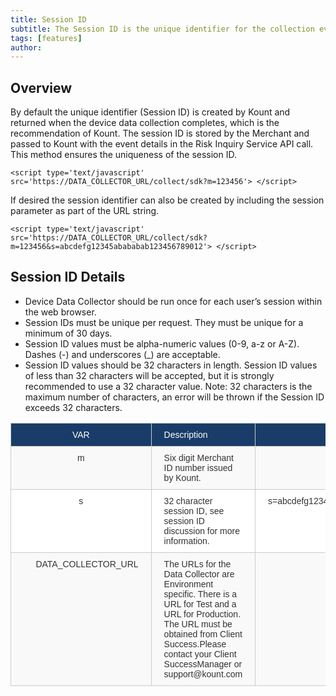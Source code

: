 ```yaml
---
title: Session ID 
subtitle: The Session ID is the unique identifier for the collection event and is specific to the user’s request. You will use the Session ID for subsequent calls to the Inquiry Service.
tags: [features]
author: 
---
```


## Overview
By default the unique identifier (Session ID) is created by Kount and returned when the device data collection completes, which is the recommendation of Kount. The session ID is stored by the Merchant and passed to Kount with the event details in the Risk Inquiry Service API call. This method ensures the uniqueness of the session ID. 
 
```<script type='text/javascript' src='https://DATA_COLLECTOR_URL/collect/sdk?m=123456'> </script>```

If desired the session identifier can also be created by including the session parameter as part of the URL string.

```<script type='text/javascript' src='https://DATA_COLLECTOR_URL/collect/sdk?m=123456&s=abcdefg12345abababab123456789012'> </script>```


## Session ID Details
* Device Data Collector should be run once for each user’s session within the web browser.
* Session IDs must be unique per request. They must be unique for a minimum of 30 days.
* Session ID values must be alpha-numeric values (0-9, a-z or A-Z). Dashes (-) and underscores (_)
are acceptable.
* Session ID values should be 32 characters in length. Session ID values of less than 32 characters
will be accepted, but it is strongly recommended to use a 32 character value. Note: 32
characters is the maximum number of characters, an error will be thrown if the Session ID
exceeds 32 characters.

<style type="text/css">
.tg  {border-collapse:collapse;border-spacing:0;border-color:#ccc;}
.tg td{font-family:Arial, sans-serif;font-size:14px;padding:10px 20px;border-style:solid;border-width:1px;overflow:hidden;word-break:normal;border-color:#ccc;color:#333;background-color:#fff;}
.tg th{font-family:Arial, sans-serif;font-size:14px;font-weight:normal;padding:10px 20px;border-style:solid;border-width:1px;overflow:hidden;word-break:normal;border-color:#ccc;color:#333;background-color:#f0f0f0;}
.tg .tg-9qtj{background-color:#193d68;color:#ffffff;text-align:center;vertical-align:top}
.tg .tg-baqh{text-align:center;vertical-align:top}
.tg .tg-buh4{background-color:#f9f9f9;text-align:left;vertical-align:top}
.tg .tg-i5ij{background-color:#193d68;color:#ffffff;text-align:left;vertical-align:top}
.tg .tg-dzk6{background-color:#f9f9f9;text-align:center;vertical-align:top}
.tg .tg-0lax{text-align:left;vertical-align:top}
</style>
<table class="tg">
  <tr>
    <th class="tg-9qtj">﻿VAR</th>
    <th class="tg-i5ij">Description</th>
    <th class="tg-9qtj">Sample</th>
  </tr>
  <tr>
    <td class="tg-dzk6">m</td>
    <td class="tg-buh4">Six digit Merchant ID number issued by Kount.</td>
    <td class="tg-dzk6">m=123456</td>
  </tr>
  <tr>
    <td class="tg-baqh">s</td>
    <td class="tg-0lax">32 character session ID, see session ID discussion for more information.</td>
    <td class="tg-baqh">s=abcdefg12345abababab123456789012&nbsp;&nbsp;&nbsp;&nbsp;&nbsp;</td>
  </tr>
  <tr>
    <td class="tg-dzk6">&nbsp;&nbsp;&nbsp;&nbsp;&nbsp;DATA_COLLECTOR_URL</td>
    <td class="tg-buh4">The URLs for the Data Collector are Environment specific. There is a URL for Test and a URL for Production. The URL must be obtained from Client Success.Please contact your Client SuccessManager or support@kount.com</td>
    <td class="tg-dzk6"></td>
  </tr>
</table>
